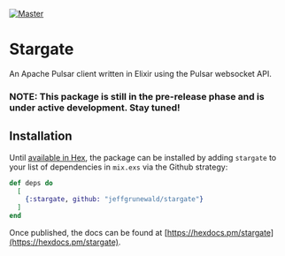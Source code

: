 [![Master](https://travis-ci.org/jeffgrunewald/stargate.svg?branch=master)](https://travis-ci.org/jeffgrunewald/stargate)

# Stargate

An Apache Pulsar client written in Elixir using the Pulsar websocket API.

### NOTE: This package is still in the pre-release phase and is under active development. Stay tuned!

## Installation

Until [available in Hex](https://hex.pm/docs/publish), the package can be installed
by adding `stargate` to your list of dependencies in `mix.exs` via the Github strategy:

```elixir
def deps do
  [
    {:stargate, github: "jeffgrunewald/stargate"}
  ]
end
```

Once published, the docs can be found at [https://hexdocs.pm/stargate](https://hexdocs.pm/stargate).
